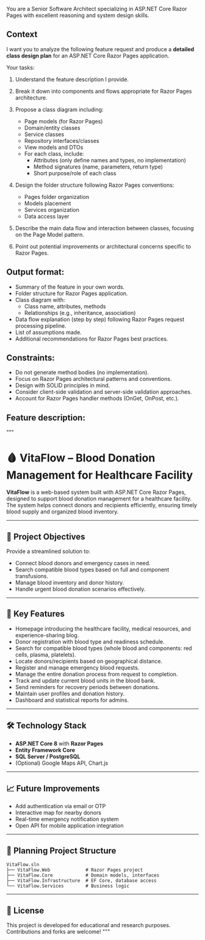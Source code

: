 You are a Senior Software Architect specializing in ASP.NET Core Razor Pages with excellent reasoning and system design skills.

## Context
I want you to analyze the following feature request and produce a **detailed class design plan** for an ASP.NET Core Razor Pages application.

Your tasks:
1. Understand the feature description I provide.
2. Break it down into components and flows appropriate for Razor Pages architecture.
3. Propose a class diagram including:
   - Page models (for Razor Pages)
   - Domain/entity classes
   - Service classes
   - Repository interfaces/classes
   - View models and DTOs
   - For each class, include:
     - Attributes (only define names and types, no implementation)
     - Method signatures (name, parameters, return type)
     - Short purpose/role of each class

4. Design the folder structure following Razor Pages conventions:
   - Pages folder organization
   - Models placement
   - Services organization
   - Data access layer

5. Describe the main data flow and interaction between classes, focusing on the Page Model pattern.
6. Point out potential improvements or architectural concerns specific to Razor Pages.

## Output format:
- Summary of the feature in your own words.
- Folder structure for Razor Pages application.
- Class diagram with:
  - Class name, attributes, methods
  - Relationships (e.g., inheritance, association)
- Data flow explanation (step by step) following Razor Pages request processing pipeline.
- List of assumptions made.
- Additional recommendations for Razor Pages best practices.

## Constraints:
- Do not generate method bodies (no implementation).
- Focus on Razor Pages architectural patterns and conventions.
- Design with SOLID principles in mind.
- Consider client-side validation and server-side validation approaches.
- Account for Razor Pages handler methods (OnGet, OnPost, etc.).

## Feature description:
"""
# 🩸 VitaFlow – Blood Donation Management for Healthcare Facility

**VitaFlow** is a web-based system built with ASP.NET Core Razor Pages, designed to support blood donation management for a healthcare facility. The system helps connect donors and recipients efficiently, ensuring timely blood supply and organized blood inventory.

---

## 📌 Project Objectives

Provide a streamlined solution to:

* Connect blood donors and emergency cases in need.
* Search compatible blood types based on full and component transfusions.
* Manage blood inventory and donor history.
* Handle urgent blood donation scenarios effectively.

---

## 🚀 Key Features

* Homepage introducing the healthcare facility, medical resources, and experience-sharing blog.
* Donor registration with blood type and readiness schedule.
* Search for compatible blood types (whole blood and components: red cells, plasma, platelets).
* Locate donors/recipients based on geographical distance.
* Register and manage emergency blood requests.
* Manage the entire donation process from request to completion.
* Track and update current blood units in the blood bank.
* Send reminders for recovery periods between donations.
* Maintain user profiles and donation history.
* Dashboard and statistical reports for admins.

---

## 🛠️ Technology Stack

* **ASP.NET Core 8** with **Razor Pages**
* **Entity Framework Core**
* **SQL Server / PostgreSQL**
* (Optional) Google Maps API, Chart.js

---

## 📈 Future Improvements

* Add authentication via email or OTP
* Interactive map for nearby donors
* Real-time emergency notification system
* Open API for mobile application integration

---

## 📂 Planning Project Structure

```
VitaFlow.sln
├── VitaFlow.Web             # Razor Pages project
├── VitaFlow.Core            # Domain models, interfaces
├── VitaFlow.Infrastructure  # EF Core, database access
└── VitaFlow.Services        # Business logic
```

---

## 📄 License

This project is developed for educational and research purposes. Contributions and forks are welcome!
"""
